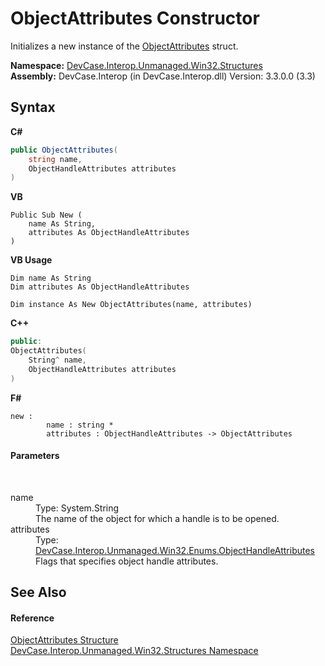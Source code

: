 # ObjectAttributes Constructor 
 

Initializes a new instance of the <a href="T_DevCase_Interop_Unmanaged_Win32_Structures_ObjectAttributes">ObjectAttributes</a> struct.

**Namespace:**&nbsp;<a href="N_DevCase_Interop_Unmanaged_Win32_Structures">DevCase.Interop.Unmanaged.Win32.Structures</a><br />**Assembly:**&nbsp;DevCase.Interop (in DevCase.Interop.dll) Version: 3.3.0.0 (3.3)

## Syntax

**C#**<br />
``` C#
public ObjectAttributes(
	string name,
	ObjectHandleAttributes attributes
)
```

**VB**<br />
``` VB
Public Sub New ( 
	name As String,
	attributes As ObjectHandleAttributes
)
```

**VB Usage**<br />
``` VB Usage
Dim name As String
Dim attributes As ObjectHandleAttributes

Dim instance As New ObjectAttributes(name, attributes)
```

**C++**<br />
``` C++
public:
ObjectAttributes(
	String^ name, 
	ObjectHandleAttributes attributes
)
```

**F#**<br />
``` F#
new : 
        name : string * 
        attributes : ObjectHandleAttributes -> ObjectAttributes
```


#### Parameters
&nbsp;<dl><dt>name</dt><dd>Type: System.String<br />The name of the object for which a handle is to be opened.</dd><dt>attributes</dt><dd>Type: <a href="T_DevCase_Interop_Unmanaged_Win32_Enums_ObjectHandleAttributes">DevCase.Interop.Unmanaged.Win32.Enums.ObjectHandleAttributes</a><br />Flags that specifies object handle attributes.</dd></dl>

## See Also


#### Reference
<a href="T_DevCase_Interop_Unmanaged_Win32_Structures_ObjectAttributes">ObjectAttributes Structure</a><br /><a href="N_DevCase_Interop_Unmanaged_Win32_Structures">DevCase.Interop.Unmanaged.Win32.Structures Namespace</a><br />